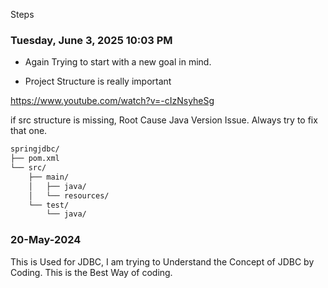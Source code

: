 Steps















### Tuesday, June 3, 2025 10:03 PM
- Again Trying to start with a new goal in mind.



- Project Structure is really important 

https://www.youtube.com/watch?v=-cIzNsyheSg

if src structure is missing, Root Cause
Java Version Issue.
Always try to fix that one.



```md
springjdbc/
├── pom.xml
└── src/
    ├── main/
    │   ├── java/
    │   └── resources/
    └── test/
        └── java/

```

### 20-May-2024
This is Used for JDBC,
I am trying to Understand the Concept of JDBC by Coding.
This is the Best Way of coding.
